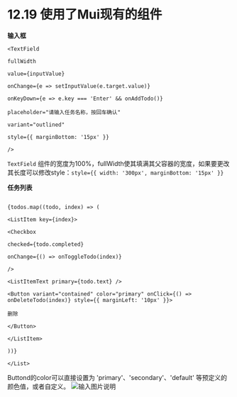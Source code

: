 
# 12.19 使用了Mui现有的组件
**输入框**
```
<TextField

fullWidth

value={inputValue}

onChange={e => setInputValue(e.target.value)}

onKeyDown={e => e.key === 'Enter' && onAddTodo()}

placeholder="请输入任务名称，按回车确认"

variant="outlined"

style={{ marginBottom: '15px' }}

/>
```
`TextField` 组件的宽度为100%，fullWidth使其填满其父容器的宽度，如果要更改其长度可以修改style：```style={{ width: '300px', marginBottom: '15px' }}```

**任务列表**
```<List>

{todos.map((todo, index) => (

<ListItem key={index}>

<Checkbox

checked={todo.completed}

onChange={() => onToggleTodo(index)}

/>

<ListItemText primary={todo.text} />

<Button variant="contained" color="primary" onClick={() => onDeleteTodo(index)} style={{ marginLeft: '10px' }}>

删除

</Button>

</ListItem>

))}

</List>
```
Buttond的color可以直接设置为 'primary'、'secondary'、'default' 等预定义的颜色值，或者自定义。
![输入图片说明](/imgs/2024-12-19/Ca56YolQO9x73QiB.png)

